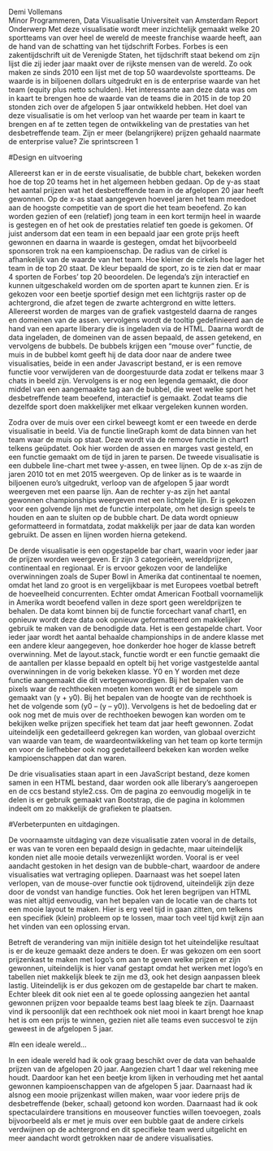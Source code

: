Demi Vollemans <br>
Minor Programmeren, Data Visualisatie
Universiteit van Amsterdam
Report
Onderwerp
Met deze visualisatie wordt meer inzichtelijk gemaakt welke 20 sportteams van over heel de wereld de meeste franchise waarde heeft, aan de hand van de schatting van het tijdschrift Forbes.  Forbes is een zakentijdschrift uit de Verenigde Staten, het tijdschrift staat bekend om zijn lijst die zij ieder jaar maakt  over de rijkste mensen van de wereld.  Zo ook maken ze sinds 2010 een lijst met de top 50 waardevolste sportteams.  De waarde is in biljoenen dollars uitgedrukt en is de enterprise waarde van het team (equity plus netto schulden). Het interessante aan deze data was om in kaart te brengen hoe de waarde van de teams die in 2015 in de top 20 stonden zich over de afgelopen 5 jaar ontwikkeld hebben. Het doel van deze visualisatie is om het verloop van het waarde per team in kaart te brengen en af te zetten tegen de ontwikkeling van de prestaties van het desbetreffende team. Zijn er meer (belangrijkere) prijzen gehaald naarmate de enterprise value?
Zie sprintscreen 1

#Design en uitvoering

Allereerst kan er in de eerste visualisatie, de bubble chart,  bekeken worden hoe de top 20 teams het in het algemeen hebben gedaan. Op de y-as staat het aantal prijzen wat het desbetreffende team in de afgelopen 20 jaar heeft gewonnen. Op de x-as staat aangegeven hoeveel jaren het team meedoet aan de hoogste competitie van de sport die het team beoefend. Zo kan worden gezien of een (relatief) jong team in een kort termijn heel in waarde is gestegen en of het ook de prestaties relatief ten goede is gekomen.  Of juist andersom dat een team in een bepaald jaar een grote prijs heeft gewonnen en daarna in waarde is gestegen, omdat het bijvoorbeeld sponsoren trok na een kampioenschap.
De radius van de cirkel is afhankelijk van de waarde van het team.  Hoe kleiner de cirkels hoe lager het team in de top 20 staat. De kleur bepaald de sport, zo is te zien dat er maar 4 sporten de Forbes’ top 20 beoordelen. De legenda’s zijn interactief en kunnen uitgeschakeld worden om de sporten apart te kunnen zien. Er is gekozen voor een beetje sportief design met een lichtgrijs raster op de achtergrond, die afzet tegen de zwarte achtergrond en witte letters.
Allereerst worden de  marges van de grafiek vastgesteld daarna de ranges en domeinen van de assen. vervolgens wordt de tooltip gedefinieerd aan de hand van een aparte liberary die is ingeladen via de HTML. Daarna wordt de data ingeladen, de domeinen van de assen bepaald, de assen getekend, en vervolgens de bubbels. De bubbels krijgen een “mouse over”  functie,  de muis in de bubbel komt geeft hij de data door naar de andere twee visualisaties, beide in een ander Javascript bestand, er is een remove functie voor verwijderen van de doorgestuurde data zodat er telkens maar 3 chats in beeld zijn.  Vervolgens is er nog een legenda gemaakt, die door middel van een aangemaakte tag aan de bubbel, die weet welke sport het desbetreffende team beoefend, interactief is gemaakt. Zodat teams die dezelfde sport doen makkelijker met elkaar vergeleken kunnen worden.

Zodra over de muis over een cirkel beweegt komt er een tweede en derde visualisatie in beeld. Via de functie lineGraph komt de data binnen van het team waar de muis op staat. Deze wordt via de remove functie in chart1 telkens geüpdatet.  Ook hier worden de assen en marges vast gesteld, en een functie gemaakt om de tijd in jaren te parsen.  De tweede visualisatie is een dubbele line-chart met twee y-assen, en twee lijnen.  Op de x-as zijn de jaren 2010 tot en met 2015 weergeven. Op de linker as is te waarde in biljoenen euro’s uitgedrukt,  verloop van de afgelopen 5 jaar wordt weergeven met een paarse lijn. Aan de rechter y-as zijn het aantal gewonnen championships weergeven met een lichtgele lijn.  Er is gekozen voor een golvende lijn met de functie interpolate,  om het design speels te houden en aan te sluiten op de bubble chart. De data wordt opnieuw geformatteerd  in formatdata, zodat makkelijk per jaar de data kan worden gebruikt. De assen en lijnen worden hierna getekend.

De  derde visualisatie is een opgestapelde bar chart, waarin voor ieder jaar de prijzen worden weergeven. Er zijn 3 categorieën, wereldprijzen, continentaal en regionaal.  Er is ervoor gekozen voor de landelijke overwinningen zoals de Super Bowl in Amerika dat continentaal te noemen, omdat het land zo groot is en vergelijkbaar is met Europees voetbal betreft de hoeveelheid concurrenten. Echter omdat American Football voornamelijk in Amerika wordt beoefend vallen in deze sport geen wereldprijzen te behalen. De data komt binnen  bij de functie forcechart vanaf chart1, en opnieuw wordt deze data ook opnieuw geformatteerd om makkelijker gebruik te maken van de benodigde data. Het is een gestapelde chart. Voor ieder jaar wordt het aantal behaalde championships in de andere klasse met een andere kleur aangegeven, hoe donkerder hoe hoger de klasse betreft overwinning. Met de layout.stack, functie wordt er een functie gemaakt die de aantallen per klasse bepaald en optelt bij het vorige vastgestelde aantal overwinningen in de vorig bekeken klasse. Y0 en Y worden met deze functie aangemaakt die dit vertegenwoordigen. Bij het bepalen van de pixels waar de rechthoeken moeten komen wordt er de simpele som gemaakt van (y + y0). Bij het bepalen van de hoogte van de rechthoek is het de volgende som (y0 – (y – y0)). Vervolgens  is het de bedoeling dat er ook nog met de muis over de rechthoeken bewogen kan worden om te bekijken welke prijzen specifiek het team dat jaar heeft gewonnen. Zodat uiteindelijk een gedetailleerd gekregen kan worden, van globaal overzicht van waarde van team, de waardeontwikkeling van het team op korte termijn en voor de liefhebber ook nog gedetailleerd bekeken kan worden welke kampioenschappen dat dan waren.

De drie visualisaties staan apart in een JavaScript bestand, deze komen samen in een HTML bestand, daar worden ook alle liberary’s aangeroepen en de ccs bestand style2.css. Om de pagina zo eenvoudig mogelijk in te delen is er gebruik gemaakt van Bootstrap, die de pagina in kolommen indeelt om zo makkelijk de grafieken te plaatsen.

#Verbeterpunten en uitdagingen.

De voornaamste uitdaging van deze visualisatie zaten vooral in de details, er was van te voren een bepaald design in gedachte, maar uiteindelijk konden niet alle mooie details verwezenlijkt worden. Vooral is er veel aandacht gestoken in het design van de bubble-chart, waardoor de andere visualisaties wat vertraging opliepen. Daarnaast was het soepel laten verlopen, van de mouse-over functie ook tijdrovend, uiteindelijk zijn deze door de vondst van handige functies. Ook het leren begrijpen van HTML was niet altijd eenvoudig, van het bepalen van de locatie van de charts tot een mooie layout te maken. Hier is erg veel tijd in gaan zitten, om telkens een specifiek (klein) probleem op te lossen, maar toch veel tijd kwijt zijn aan het vinden van een oplossing ervan.

Betreft de verandering van mijn initiële design tot het uiteindelijke resultaat is er de keuze gemaakt deze anders te doen.  Er was gekozen om een soort prijzenkast te maken met logo’s om aan te geven welke prijzen er zijn gewonnen, uiteindelijk is hier vanaf gestapt omdat het werken met logo’s en tabellen niet makkelijk bleek te zijn me d3, ook het design aanpassen bleek lastig.  Uiteindelijk is er dus gekozen om de gestapelde bar chart te maken. Echter bleek dit ook niet een al te goede oplossing aangezien het aantal gewonnen prijzen voor bepaalde teams best laag bleek te zijn.  Daarnaast vind ik persoonlijk dat een rechthoek ook niet mooi in kaart brengt hoe knap het is om een prijs te winnen, gezien niet alle teams even succesvol te zijn geweest in de afgelopen 5 jaar.

#In een ideale wereld…

In een ideale wereld had ik ook graag beschikt over de data van  behaalde prijzen van de afgelopen 20 jaar. Aangezien chart 1 daar wel rekening mee houdt. Daardoor kan het een beetje krom lijken in verhouding met het aantal gewonnen kampioenschappen van de afgelopen 5 jaar. Daarnaast had ik alsnog een mooie prijzenkast willen maken, waar voor iedere prijs de desbetreffende (beker, schaal) getoond kon worden.  Daarnaast had ik ook spectaculairdere transitions en mouseover functies  willen toevoegen, zoals bijvoorbeeld als er met je muis over een bubble  gaat de andere cirkels verdwijnen op de achtergrond en dit specifieke team werd uitgelicht en meer aandacht wordt getrokken naar de andere visualisaties.

